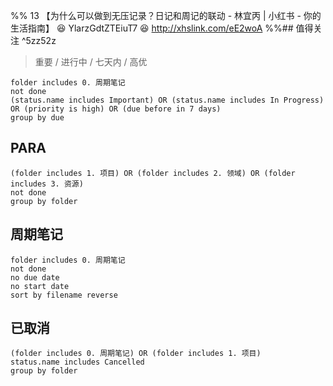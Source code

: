 %% 13 【为什么可以做到无压记录？日记和周记的联动 - 林宜丙 | 小红书 - 你的生活指南】 😆 YlarzGdtZTEiuT7 😆 http://xhslink.com/eE2woA %%## 值得关注 ^5zz52z
> 重要 / 进行中 / 七天内 / 高优
```tasks
folder includes 0. 周期笔记
not done
(status.name includes Important) OR (status.name includes In Progress) OR (priority is high) OR (due before in 7 days)
group by due
```

## PARA
```tasks
(folder includes 1. 项目) OR (folder includes 2. 领域) OR (folder includes 3. 资源)
not done
group by folder
```

## 周期笔记
```tasks
folder includes 0. 周期笔记
not done
no due date
no start date
sort by filename reverse
```

## 已取消
```tasks
(folder includes 0. 周期笔记) OR (folder includes 1. 项目)
status.name includes Cancelled
group by folder
```

